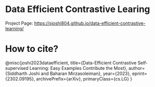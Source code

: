 # Data Efficient Contrastive Learing 

Project Page: https://sjoshi804.github.io/data-efficient-contrastive-learning/

# How to cite?

@misc{joshi2023dataefficient,
      title={Data-Efficient Contrastive Self-supervised Learning: Easy Examples Contribute the Most}, 
      author={Siddharth Joshi and Baharan Mirzasoleiman},
      year={2023},
      eprint={2302.09195},
      archivePrefix={arXiv},
      primaryClass={cs.LG}
}